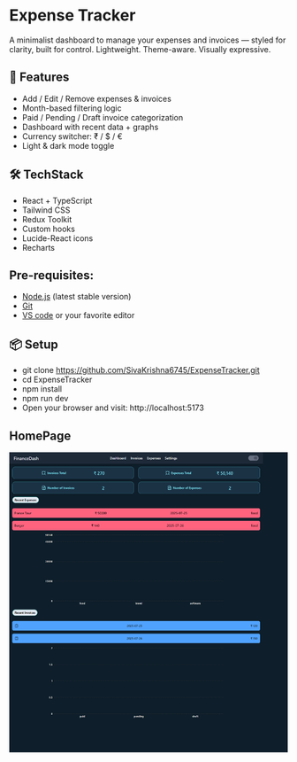 # Expense Tracker

A minimalist dashboard to manage your expenses and invoices — styled for clarity, built for control.
Lightweight. Theme-aware. Visually expressive.

## 🧩 Features

-   Add / Edit / Remove expenses & invoices
-   Month-based filtering logic
-   Paid / Pending / Draft invoice categorization
-   Dashboard with recent data + graphs
-   Currency switcher: ₹ / $ / €
-   Light & dark mode toggle

## 🛠️ TechStack

-   React + TypeScript
-   Tailwind CSS
-   Redux Toolkit
-   Custom hooks
-   Lucide-React icons
-   Recharts

## Pre-requisites:

-   [Node.js](https://nodejs.org) (latest stable version)
-   [Git](https://git-scm.com/downloads)
-   [VS code](https://code.visualstudio.com/download) or your favorite editor

## 📦 Setup

-   git clone https://github.com/SivaKrishna6745/ExpenseTracker.git
-   cd ExpenseTracker
-   npm install
-   npm run dev
-   Open your browser and visit:
    http://localhost:5173

## HomePage

![Home Page - Dashboard View](homepage.png)
